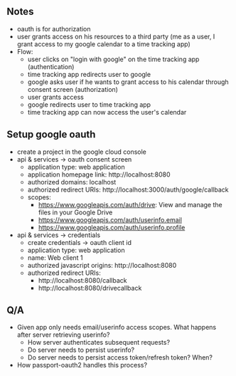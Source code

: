 ## Notes
- oauth is for authorization
- user grants access on his resources to a third party (me as a user, I grant access to my google calendar to a time tracking app)
- Flow:
    - user clicks on "login with google" on the time tracking app (authentication)
    - time tracking app redirects user to google
    - google asks user if he wants to grant access to his calendar through consent screen (authorization)
    - user grants access
    - google redirects user to time tracking app
    - time tracking app can now access the user's calendar

## Setup google oauth
- create a project in the google cloud console
- api & services -> oauth consent screen
    - application type: web application
    - application homepage link: http://localhost:8080
    - authorized domains: localhost
    - authorized redirect URIs: http://localhost:3000/auth/google/callback
    - scopes: 
        - https://www.googleapis.com/auth/drive: View and manage the files in your Google Drive
        - https://www.googleapis.com/auth/userinfo.email
        - https://www.googleapis.com/auth/userinfo.profile
- api & services -> credentials
    - create credentials -> oauth client id
    - application type: web application
    - name: Web client 1
    - authorized javascript origins: http://localhost:8080
    - authorized redirect URIs: 
        - http://localhost:8080/callback
        - http://localhost:8080/drivecallback

## Q/A
- Given app only needs email/userinfo access scopes. What happens after server retrieving userinfo?
    - How server authenticates subsequent requests?
    - Do server needs to persist userinfo?
    - Do server needs to persist access token/refresh token? When?
- How passport-oauth2 handles this process?